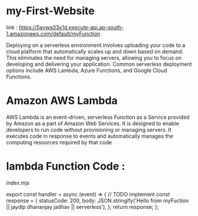 # my-First-Website
link : https://5aywg33x1d.execute-api.ap-south-1.amazonaws.com/default/myFunction

Deploying on a serverless environment involves uploading your code to a cloud platform that automatically scales up and down based on demand. This eliminates the need for managing servers, allowing you to focus on developing and delivering your application. Common serverless deployment options include AWS Lambda, Azure Functions, and Google Cloud Functions.

# Amazon AWS Lambda
AWS Lambda is an event-driven, serverless Function as a Service provided by Amazon as a part of Amazon Web Services. It is designed to enable developers to run code without provisioning or managing servers. It executes code in response to events and automatically manages the computing resources required by that code

# lambda Function Code :

index.mjs

export const handler = async (event) => {
  // TODO implement
  const response = {
    statusCode: 200,
    body: JSON.stringify('Hello from myFuction || jaydip dhananjay jadhav || serverless'),
  };
  return response;
};
